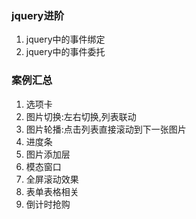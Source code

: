 ### jquery进阶
1. jquery中的事件绑定
2. jquery中的事件委托

### 案例汇总
1. 选项卡
2. 图片切换:左右切换,列表联动
3. 图片轮播:点击列表直接滚动到下一张图片
4. 进度条
5. 图片添加层
6. 模态窗口
7. 全屏滚动效果
8. 表单表格相关
9. 倒计时抢购
